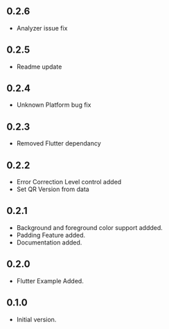 ## 0.2.6

- Analyzer issue fix

## 0.2.5

- Readme update

## 0.2.4

- Unknown Platform bug fix

## 0.2.3

- Removed Flutter dependancy

## 0.2.2

- Error Correction Level control added
- Set QR Version from data

## 0.2.1

- Background and foreground color support addded.
- Padding Feature added.
- Documentation added.

## 0.2.0

- Flutter Example Added.

## 0.1.0

- Initial version.
